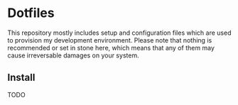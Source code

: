 Dotfiles
========

This repository mostly includes setup and configuration files which are used to
provision my development environment. Please note that nothing is recommended
or set in stone here, which means that any of them may cause irreversable
damages on your system.

Install
-------

TODO
